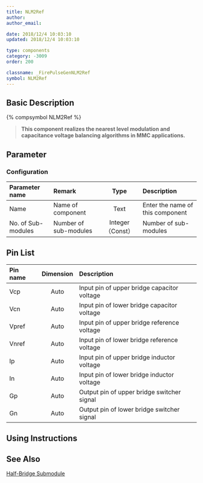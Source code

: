 ```yaml
---
title: NLM2Ref
author: 
author_email:

date: 2018/12/4 10:03:10
updated: 2018/12/4 10:03:10

type: components
category: -3009
order: 200

classname: _FirePulseGenNLM2Ref
symbol: NLM2Ref
---
```

## Basic Description
{% compsymbol NLM2Ref %}

> **This component realizes the nearest level modulation and capacitance voltage balancing algorithms in MMC applications.**

## Parameter
### Configuration
| Parameter name | Remark | Type | Description |
| :--- | :--- | :--: | :--- |
| Name | Name of component | Text | Enter the name of this component |
| No. of Sub-modules | Number of sub-modules | Integer（Const） | Number of sub-modules |


## Pin List

| Pin name | Dimension | Description |
| :--- | :--:  | :--- |
| Vcp | Auto | Input pin of upper bridge capacitor voltage |
| Vcn | Auto | Input pin of lower bridge capacitor voltage |
| Vpref | Auto | Input pin of upper bridge reference voltage |
| Vnref | Auto | Input pin of lower bridge reference voltage |
| Ip | Auto | Input pin of upper bridge inductor voltage |
| In | Auto | Input pin of lower bridge inductor voltage |
| Gp | Auto | Output pin of upper bridge switcher signal |
| Gn | Auto | Output pin of lower bridge switcher signal |

## Using Instructions



## See Also

[Half-Bridge Submodule](comp_MultiHalfBridgeModule.html)
